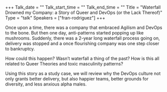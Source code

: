 +++
Talk_date = ""
Talk_start_time = ""
Talk_end_time = ""
Title = "Waterfall Drowned my Company: a Story of Queer and DevOps (or the Lack Thereof)"
Type = "talk"
Speakers = ["fran-rodriguez"]
+++
<link href="/events/2023-caceres/main.css" rel="stylesheet">
<script src="/events/2023-caceres/main.js"></script>

<p>Once upon a time, there was a company that embraced Agilism and DevOps to the bone. But then one day, anti-patterns started popping up like mushrooms. Suddenly, there was a 2-year long waterfall process going on, delivery was stopped and a once flourishing company was one step closer to bankruptcy.

How could this happen? Wasn’t waterfall a thing of the past? How is this all related to Queer Theories and toxic masculinity patterns?

Using this story as a study case, we will review why the DevOps culture not only grants better delivery, but also happier teams, better grounds for diversity, and less anxious alpha males.</p>
